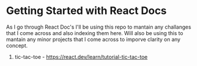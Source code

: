 # Getting Started with React Docs

As I go through React Doc's I'll be using this repo to mantain any challanges that I come across and also indexing them here. Will also be using this to mantain any minor projects that I come across to imporve clarity on any concept.

1. tic-tac-toe - https://react.dev/learn/tutorial-tic-tac-toe

